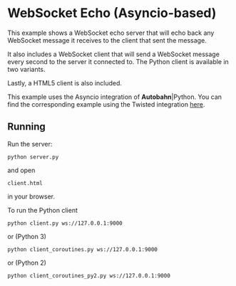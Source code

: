 # WebSocket Echo (Asyncio-based)

This example shows a WebSocket echo server that will echo back any WebSocket message it receives to the client that sent the message.

It also includes a WebSocket client that will send a WebSocket message every second to the server it connected to. The Python client is available in two variants.

Lastly, a HTML5 client is also included.

This example uses the Asyncio integration of **Autobahn**|Python. You can find the corresponding example using the Twisted integration [here](https://github.com/crossbario/autobahn-python/tree/master/examples/twisted/websocket/echo).

## Running

Run the server:

    python server.py

and open

    client.html

in your browser.

To run the Python client

    python client.py ws://127.0.0.1:9000

or (Python 3)

    python client_coroutines.py ws://127.0.0.1:9000

or (Python 2)

    python client_coroutines_py2.py ws://127.0.0.1:9000
